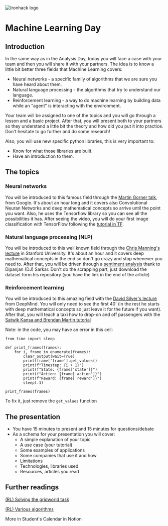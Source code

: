 ![Ironhack logo](https://i.imgur.com/1QgrNNw.png)

# Machine Learning Day

## Introduction
In the same way as in the Analysis Day, today you will face a case with your team and then you will share it with your partners.
The idea is to know a little bit better three fields that Machine Learning covers:
* Neural networks - a specific family of algorithms that we are sure you have heard about them.
* Natural language processing - the algorithms that try to understand our language.
* Reinforcement learning - a way to do machine learning by building data while an "agent" is interacting with the environment.


Your team will be assigned to one of the topics and you will go through a lesson and a basic project. After that, you will present both to your partners so they understand a little bit the theory and how did you put it into practice.
Don't hesitate to go further and do some research!

Also, you will use new specific python libraries, this is very important to:
* Know for what those libraries are built.
* Have an introduction to them.


## The topics
### Neural networks
You will be introduced to this famous field through the [Martin Gorner talk](https://www.youtube.com/watch?v=u4alGiomYP4), from Google. It's about an hour long and it covers also Convolutional Neuran Networks and deep mathematical concepts so arrive until the point you want.
Also, he uses the Tensorflow library so you can see all the possibilities it has.
After seeing the video, you will do your first image classification with TensorFlow following the [tutorial in TF](https://www.tensorflow.org/beta/tutorials/keras/basic_classification).


### Natural language processing (NLP)
You will be introduced to this well known field through the [Chris Manning's lecture](https://www.youtube.com/watch?v=OQQ-W_63UgQ) in Stanford University. It's about an hour and it covers deep mathematical concepts in the end so don't go crazy and stop whenever you need to.
After that, you will be driven through a [sentiment analysis](https://towardsdatascience.com/a-practitioners-guide-to-natural-language-processing-part-i-processing-understanding-text-9f4abfd13e72) thank to Dipanjan (DJ) Sarkar. Don't do the scrapping part, just download the dataset form his repository (you have the link in the end of the article)



### Reinforcement learning
You will be introduced to this amazing field with the [David Silver's lecture](https://www.youtube.com/watch?v=2pWv7GOvuf0) from DeepMind. You will only need to see the first 40' (in the rest he starts with deep mathematical concepts so just leave it for the future if you want).
After that, you will teach a taxi how to drop-on and off passengers with the [Satwik Kansa and Brendan Martin tutorial](https://www.learndatasci.com/tutorials/reinforcement-q-learning-scratch-python-openai-gym/)

Note: in the code, you may have an error in this cell:
```from IPython.display import clear_output
from time import sleep

def print_frames(frames):
    for i, frame in enumerate(frames):
        clear_output(wait=True)
        print(frame['frame'].get_values()
        print(f"Timestep: {i + 1}")
        print(f"State: {frame['state']}")
        print(f"Action: {frame['action']}")
        print(f"Reward: {frame['reward']}")
        sleep(.1)
        
print_frames(frames)
```

To fix it, just remove the `get_values` function


## The presentation
* You have 15 minutes to present and 15 minutes for questions/debate
* As a schema for your presentation you will cover:
  * A simple explanation of your topic 
  * A use case (your tutorial)
  * Some examples of applications
  * Some companies that use it and how
  * Limitations 
  * Technologies, libraries used
  * Resources, articles you read

## Further readings

[(RL) Solving the gridworld task](https://towardsdatascience.com/reinforcement-learning-rl-101-with-python-e1aa0d37d43b)

[(RL) Various algorithms](https://towardsdatascience.com/introduction-to-various-reinforcement-learning-algorithms-i-q-learning-sarsa-dqn-ddpg-72a5e0cb6287)

More in Student's Calendar in Notion
